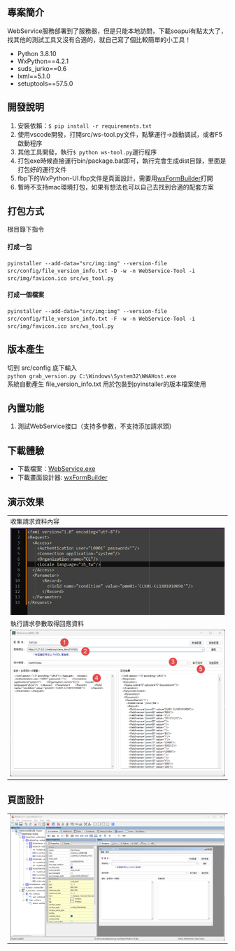 ## 專案簡介

WebService服務部署到了服務器，但是只能本地訪問，下載soapui有點太大了，找其他的測試工具又沒有合適的，就自己寫了個比較簡單的小工具！

* Python 3.8.10
* WxPython==4.2.1
* suds_jurko==0.6
* lxml==5.1.0
* setuptools==57.5.0

## 開發說明
1. 安裝依賴：`$ pip install -r requirements.txt`
2. 使用vscode開發，打開src/ws-tool.py文件，點擊運行→啟動調試，或者F5啟動程序
3. 其他工具開發，執行`$ python ws-tool.py`運行程序
4. 打包exe時候直接運行bin/package.bat即可，執行完會生成dist目錄，里面是打包好的運行文件
5. fbp下的WxPython-UI.fbp文件是頁面設計，需要用[wxFormBuilder](https://github.com/wxFormBuilder/wxFormBuilder)打開
6. 暫時不支持mac環境打包，如果有想法也可以自己去找到合適的配套方案

## 打包方式
根目錄下指令  
#### 打成一包
`pyinstaller --add-data="src/img:img" --version-file src/config/file_version_info.txt -D -w -n WebService-Tool -i src/img/favicon.ico src/ws_tool.py`  
#### 打成一個檔案
`pyinstaller --add-data="src/img:img" --version-file src/config/file_version_info.txt -F -w -n WebService-Tool -i src/img/favicon.ico src/ws_tool.py`  

## 版本產生
切到 src/config 底下輸入  
`python grab_version.py C:\Windows\System32\WWAHost.exe`  
系統自動產生 file_version_info.txt 用於包裝到pyinstaller的版本檔案使用

## 內置功能

1.  測試WebService接口（支持多參數，不支持添加請求頭）

## 下載體驗

- 下載檔案：[WebService.exe](<https://github.com/m121752332/webservice-py-tool/releases>)
- 下載畫面設計器: [wxFormBuilder](<https://github.com/wxFormBuilder/wxFormBuilder/releases/tag/v4.1.0>)
## 演示效果

<table>
    <tr>
        <td><label>收集請求資料內容</label></td>
    </tr>
    <tr>
        <td><img src="docs/webservice_tool_002.png"/></td>
    </tr>
    <tr>
        <td><label>執行請求參數取得回應資料</label></td>
    </tr>
    <tr>
        <td><img src="docs/webservice_tool_003.png"/></td>
    </tr>
</table>




## 頁面設計

<table>
    <tr>
        <td><img src="docs/webservice_tool_001.png"/></td>
    </tr>
</table>